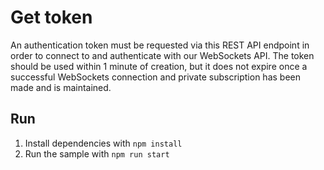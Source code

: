 # Get token

An authentication token must be requested via this REST API endpoint in order to connect to and authenticate with our WebSockets API. The token should be used within 1 minute of creation, but it does not expire once a successful WebSockets connection and private subscription has been made and is maintained.

## Run

1. Install dependencies with `npm install`
2. Run the sample with `npm run start`